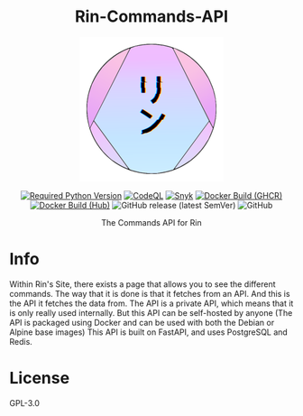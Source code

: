 <div align=center>

# Rin-Commands-API

![Rin](https://raw.githubusercontent.com/No767/Rin/dev/assets/rin-logo.png)

[![Required Python Version](https://img.shields.io/badge/Python-3.10-blue?logo=python&logoColor=white)](https://github.com/No767/Rin-Commands-API/blob/dev/pyproject.toml) [![CodeQL](https://github.com/No767/Rin-Commands-API/actions/workflows/codeql.yml/badge.svg)](https://github.com/No767/Rin-Commands-API/actions/workflows/codeql.yml) [![Snyk](https://github.com/No767/Rin-Commands-API/actions/workflows/snyk.yml/badge.svg)](https://github.com/No767/Rin-Commands-API/actions/workflows/snyk.yml) [![Docker Build (GHCR)](https://github.com/No767/Rin-Commands-API/actions/workflows/docker-build-ghcr.yml/badge.svg?branch=dev)](https://github.com/No767/Rin-Commands-API/actions/workflows/docker-build-ghcr.yml) [![Docker Build (Hub)](https://github.com/No767/Rin-Commands-API/actions/workflows/docker-build-hub.yml/badge.svg?branch=dev)](https://github.com/No767/Rin-Commands-API/actions/workflows/docker-build-hub.yml) ![GitHub release (latest SemVer)](https://img.shields.io/github/v/release/No767/Rin-Commands-API?label=Release&logo=github&sort=semver) ![GitHub](https://img.shields.io/github/license/No767/Rin-Commands-API?label=License&logo=github)

The Commands API for Rin

<div align=left>

# Info 
Within Rin's Site, there exists a page that allows you to see the different commands. The way that it is done is that it fetches from an API. And this is the API it fetches the data from. The API is a private API, which means that it is only really used internally. But this API can be self-hosted by anyone (The API is packaged using Docker and can be used with both the Debian or Alpine base images) This API is built on FastAPI, and uses PostgreSQL and Redis.

# License

GPL-3.0